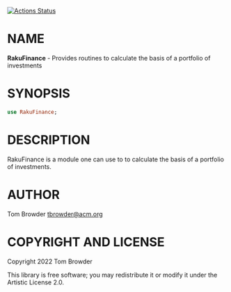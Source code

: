 [![Actions Status](https://github.com/tbrowder/RakuFinance/actions/workflows/test.yml/badge.svg)](https://github.com/tbrowder/RakuFinance/actions)

NAME
====

**RakuFinance** - Provides routines to calculate the basis of a portfolio of investments

SYNOPSIS
========

```raku
use RakuFinance;
```

DESCRIPTION
===========

RakuFinance is a module one can use to to calculate the basis of a portfolio of investments.

AUTHOR
======

Tom Browder <tbrowder@acm.org>

COPYRIGHT AND LICENSE
=====================

Copyright 2022 Tom Browder

This library is free software; you may redistribute it or modify it under the Artistic License 2.0.

